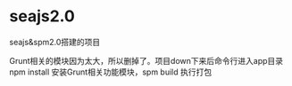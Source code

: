 seajs2.0
========

seajs&amp;spm2.0搭建的项目

Grunt相关的模块因为太大，所以删掉了。项目down下来后命令行进入app目录 npm install 安装Grunt相关功能模块，spm build 执行打包
